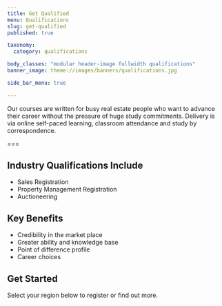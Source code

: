```yaml
---
title: Get Qualified
menu: Qualifications
slug: get-qualified
published: true

taxonomy:
  category: qualifications

body_classes: "modular header-image fullwidth qualifications"
banner_image: theme://images/banners/qualifications.jpg

side_bar_menu: true

---
```


Our courses are written for busy real estate people who want to advance their career without the pressure of huge study commitments. Delivery is via online self-paced learning, classroom attendance and study by correspondence.

===

## Industry Qualifications Include
* Sales Registration
* Property Management Registration
* Auctioneering
<!--* Full Real Estate Licence-->

## Key Benefits

* Credibility in the market place
* Greater ability and knowledge base
* Point of difference profile
* Career choices

## Get Started

Select your region below to register or find out more.
